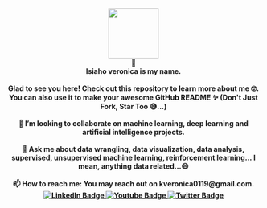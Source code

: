 <div id="header" align="center"><strong>
  <img src="https://media2.giphy.com/media/RN8FdaB6T1bkkI5n4I/200w.webp?cid=ecf05e478i5md8kz5ceyvmllq2y79wbmpp7nb9slh8ywup3u&rid=200w.webp&ct=s" width="100"/>
</div> 

<div id="header" align="center">
  👋
</div>

<div id="header" align="center">
  Isiaho veronica is my name.
</div>
<br />

<div id="header" align="center">
  Glad to see you here! Check out this repository to learn more about me 🤓. You can also use it to make your awesome GitHub README ✨ (Don't Just Fork, Star Too 😅...)
</div>

<br />
<div id="header" align="center">
  👯 I’m looking to collaborate on machine learning, deep learning and artificial intelligence projects.
</div>
<br />
 
 
<div id="header" align="center">
  💬 Ask me about data wrangling, data visualization, data analysis, supervised, unsupervised machine learning, reinforcement learning... I mean, anything data related...😄
</div>

<br />
<div id="header" align="center">
  📫 How to reach me: You may reach out on kveronica0119@gmail.com.
</div>

<div id="badges" align="center">
  <a href="https://www.linkedin.com/in/veronica-isiaho/">
    <img src="https://img.shields.io/badge/LinkedIn-blue?style=for-the-badge&logo=linkedin&logoColor=white" alt="LinkedIn Badge"/>
  </a>
  <a href="https://medium.com/@veronica.isiaho">
    <img src="https://img.shields.io/badge/YouTube-red?style=for-the-badge&logo=youtube&logoColor=white" alt="Youtube Badge"/>
  </a>
  <a href="https://twitter.com/IsiahoVeronica">
    <img src="https://img.shields.io/badge/Twitter-blue?style=for-the-badge&logo=twitter&logoColor=white" alt="Twitter Badge"/>
  </a>
</div>


<!--
**veronica1013/veronica1013** is a ✨ _special_ ✨ repository because its `README.md` (this file) appears on your GitHub profile.
- 😄 Pronouns: ...
- ⚡ Fun fact: ...
-->
